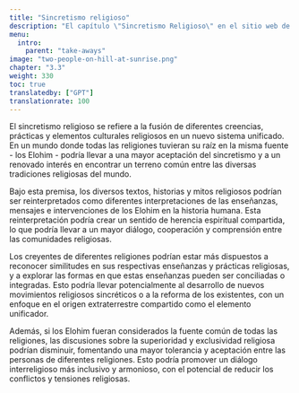 ```yaml
---
title: "Sincretismo religioso"
description: "El capítulo \"Sincretismo Religioso\" en el sitio web de \"Wheel of Heaven\" explora la mezcla e integración de diversas creencias y prácticas religiosas, especialmente en el contexto de la hipótesis del sitio sobre la influencia extraterrestre en la civilización humana. Este capítulo podría profundizar en cómo diferentes tradiciones y relatos religiosos podrían estar interconectados o reinterpretados a la luz de la teoría de que una civilización alienígena avanzada, los Elohim, desempeñó un papel en el desarrollo humano. Tiene como objetivo proporcionar una visión cohesiva que cubra las brechas entre narrativas religiosas diversas, ofreciendo una perspectiva única sobre la síntesis de estas creencias espirituales con la hipótesis extraterrestre del sitio."
menu:
  intro:
    parent: "take-aways"
image: "two-people-on-hill-at-sunrise.png"
chapter: "3.3"
weight: 330
toc: true
translatedby: ["GPT"]
translationrate: 100
---
```


El sincretismo religioso se refiere a la fusión de diferentes creencias, prácticas y elementos culturales religiosos en un nuevo sistema unificado. En un mundo donde todas las religiones tuvieran su raíz en la misma fuente - los Elohim - podría llevar a una mayor aceptación del sincretismo y a un renovado interés en encontrar un terreno común entre las diversas tradiciones religiosas del mundo.

Bajo esta premisa, los diversos textos, historias y mitos religiosos podrían ser reinterpretados como diferentes interpretaciones de las enseñanzas, mensajes e intervenciones de los Elohim en la historia humana. Esta reinterpretación podría crear un sentido de herencia espiritual compartida, lo que podría llevar a un mayor diálogo, cooperación y comprensión entre las comunidades religiosas.

Los creyentes de diferentes religiones podrían estar más dispuestos a reconocer similitudes en sus respectivas enseñanzas y prácticas religiosas, y a explorar las formas en que estas enseñanzas pueden ser conciliadas o integradas. Esto podría llevar potencialmente al desarrollo de nuevos movimientos religiosos sincréticos o a la reforma de los existentes, con un enfoque en el origen extraterrestre compartido como el elemento unificador.

Además, si los Elohim fueran considerados la fuente común de todas las religiones, las discusiones sobre la superioridad y exclusividad religiosa podrían disminuir, fomentando una mayor tolerancia y aceptación entre las personas de diferentes religiones. Esto podría promover un diálogo interreligioso más inclusivo y armonioso, con el potencial de reducir los conflictos y tensiones religiosas.
